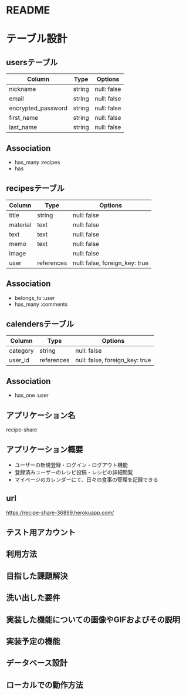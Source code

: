 # README

# テーブル設計


## usersテーブル

| Column               | Type       | Options                        |
| -------------------- | ---------- | ------------------------------ |
| nickname             | string     | null: false                    |
| email                | string     | null: false                    |
| encrypted_password   | string     | null: false                    |
| first_name           | string     | null: false                    | 
| last_name            | string     | null: false                    |

## Association

- has_many :recipes
- has


## recipesテーブル

| Column               | Type       | Options                        |
| -------------------- | ---------- | ------------------------------ |
| title                | string     | null: false                    |
| material             | text       | null: false                    |
| text                 | text       | null: false                    |
| memo                 | text       | null: false                    |
| image                |            | null: false                    |
| user                 | references | null: false, foreign_key: true |

## Association

- belongs_to :user
- has_many :comments


## calendersテーブル

| Column               | Type       | Options                        |
| -------------------- | ---------- | ------------------------------ |
| category             | string     | null: false                    |
| user_id              | references | null: false, foreign_key: true |

## Association

- has_one :user




## アプリケーション名
recipe-share

## アプリケーション概要
- ユーザーの新規登録・ログイン・ログアウト機能
- 登録済みユーザーのレシピ投稿・レシピの詳細閲覧
- マイページのカレンダーにて、日々の食事の管理を記録できる

## url
 https://recipe-share-36899.herokuapp.com/

 ## テスト用アカウント

 ## 利用方法

 ## 目指した課題解決

 ## 洗い出した要件

 ## 実装した機能についての画像やGIFおよびその説明

 ## 実装予定の機能

 ## データベース設計


 ## ローカルでの動作方法